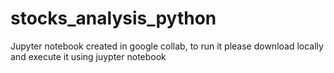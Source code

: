 # stocks_analysis_python

Jupyter notebook created in google collab, to run it please download locally and execute it using juypter notebook
